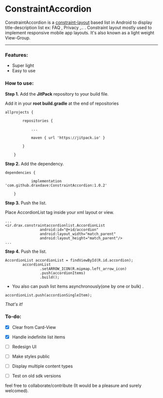 # ConstraintAccordion 

ConstraintAccordion is a [constraint-layout](https://developer.android.com/training/constraint-layout/) based list in Android to display title-description list ex: FAQ , Privacy ,..  . Constraint layout mostly used to implement responsive mobile app layouts. It's also known as a light weight View-Group. 

***



### Features:
* Super light
* Easy to use



### How to use:

 **Step 1.** Add the **JitPack** repository to your build file.

Add it in your **root build.gradle** at the end of repositories

```
allprojects {

		repositories {

			...

			maven { url 'https://jitpack.io' }

		}

	}
```




**Step 2.** Add the dependency.

```
dependencies {

	        implementation 'com.github.draxdave:ConstraintAccordion:1.0.2'

	}
```




**Step 3.** Push the list.

Place AccordionList tag inside your xml layout or view.
```
...
<ir.drax.constraintaccordionlist.AccordionList
                android:id="@+id/accordion"
                android:layout_width="match_parent"
                android:layout_height="match_parent"/>
...
```



**Step 4.** Push the list.

```
AccordionList accordionList = findViewById(R.id.accordion);
        accordionList
                .setARROW_ICON(R.mipmap.left_arrow_icon)
                .push(accordionItems)
                .build();
```



* You also can push list items asynchronously(one by one or bulk) .

```
accordionList.push(accordionSingleItem);
```

_That's it!_






### To-do:
* [x] Clear from Card-View
* [x] Handle indefinite list items
* [ ] Redesign UI
* [ ] Make styles public
* [ ] Display multiple content types
* [ ] Test on old sdk versions





feel free to collaborate/contribute (It would be a pleasure and surely welcomed).




